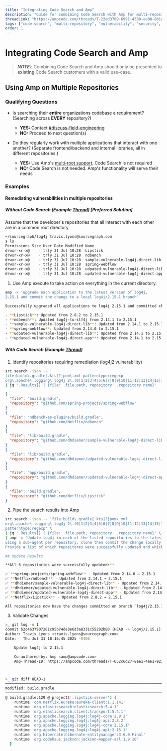 ```yaml
---
title: "Integrating Code Search and Amp"
description: "Guide for combining Code Search with Amp for multi-repository operations, including vulnerability remediation examples and qualifying questions."
threadLink: "https://ampcode.com/threads/T-22ad3789-6991-4380-ae08-801ac4d96af4"
tags: ["code-search", "multi-repository", "vulnerability", "security", "log4j", "gradle", "java"]
order: 1
---
```


# Integrating Code Search and Amp

> **_NOTE:_**: Combining Code Search and Amp should only be presented to **existing**
Code Search customers with a valid use-case.

## Using Amp on Multiple Repositories

### Qualifying Questions

* Is searching their **entire** organizations codebase a requirement? (Searching
across **EVERY** repository?)
  * **YES:** Contact [#discuss-field-engineering](https://sourcegraph.slack.com/archives/C095PTMTS31)
  * **NO:** Proceed to next question(s)

* Do they regularly work with multiple applications that interact with one
another? (Separate frontend/backend and internal libraries, all in different repositories.)
  * **YES:** Use Amp's
  [multi-root support](https://ampcode.com/news/multi-root-workspaces). Code Search is not required
  * **NO:** Code Search is not needed. Amp's functionality will serve their needs

### Examples

#### Remediating vulnerabilities in multiple repositories

##### Without Code Search (Example [Thread](https://ampcode.com/threads/T-22ad3789-6991-4380-ae08-801ac4d96af4)) [Preferred Solution]

Assume that the developer's repositories that all interact with each other are in a common root directory

```bash
~/sourcegraph/log4j travis.lyons@sourcegraph.com
❯ ls
Permissions Size User Date Modified Name
drwxr-xr-x@    - trly 31 Jul 10:28  Lipstick
drwxr-xr-x@    - trly 31 Jul 10:28  ndbench
drwxr-xr-x@    - trly 31 Jul 10:28  sample-vulnerable-log4j-direct-lib
drwxr-xr-x@    - trly 31 Jul 10:28  spring-webflow
drwxr-xr-x@    - trly 31 Jul 10:28  udpated-vulnerable-log4j-direct-lib
drwxr-xr-x@    - trly 31 Jul 10:28  updated-vulnerable-log4j-direct-app
```

1. Use Amp execute to take action on everything in the current directory.

```bash
amp -x 'upgrade each application to the latest version of log4j,
2.15.1 and commit the change to a local log4j/2.15.1 branch'

Successfully upgraded all applications to log4j 2.15.1 and committed changes to the `log4j/2.15.1` branch in each repository. The upgrades included:

- **Lipstick**: Updated from 2.8.2 to 2.15.1
- **ndbench**: Updated log4j-to-slf4j from 2.14.1 to 2.15.1
- **sample-vulnerable-log4j-direct-lib**: Updated from 2.14.1 to 2.15.1
- **spring-webflow**: Updated from 2.14.0 to 2.15.1
- **udpated-vulnerable-log4j-direct-lib**: Updated from 2.14.1 to 2.15.1
- **updated-vulnerable-log4j-direct-app**: Updated from 2.14.1 to 2.15.1
```

##### With Code Search (Example [Thread](https://ampcode.com/threads/T-652c6d27-8ae1-4e61-923d-a4d40071cb4b))

1. Identify repositories requiring remediation (log4j2 vulnerability)

```bash
src search -json -- '
file:build\.gradle[.kts]?|pom\.xml patterntype:regexp
org\.apache\.logging\.log4j 2\.(0|1|2|3|4|5|6|7|8|9|10|11|12|13|14|15|16)(\.[0-9]+)' \
| jq '.Results[] | {file: .file.path, repository: .repository.name}'
```

```json
{
  "file": "build.gradle",
  "repository": "github.com/spring-projects/spring-webflow"
}
{
  "file": "ndbench-es-plugins/build.gradle",
  "repository": "github.com/Netflix/ndbench"
}
{
  "file": "lib/build.gradle",
  "repository": "github.com/dhdiemer/sample-vulnerable-log4j-direct-lib"
}
{
  "file": "lib/build.gradle",
  "repository": "github.com/dhdiemer/udpated-vulnerable-log4j-direct-lib"
}
{
  "file": "app/build.gradle",
  "repository": "github.com/dhdiemer/updated-vulnerable-log4j-direct-app"
}
{
  "file": "build.gradle",
  "repository": "github.com/Netflix/Lipstick"
}
```

2. Pipe the search results into Amp

```bash
src search -json -- 'file:build\.gradle[.kts]?|pom\.xml
org\.apache\.logging\.log4j 2\.(0|1|2|3|4|5|6|7|8|9|10|11|12|13|14|15|16)(\.[0-9]+)
patterntype:regexp' \
| jq '.Results[] | {file: .file.path, repository: .repository.name}' \
| amp -x 'Update log4j in each of the listed repositories to the latest version, 2.15.1
using a sub-agent per repository, clone then commit the change locally in a new branch named log4j/2.15.1
Provide a list of which repositores were successfully updated and which were not.'

## Update Results

**All 6 repositories were successfully updated:**

✅ **spring-projects/spring-webflow** - Updated from 2.14.0 → 2.15.1
✅ **Netflix/ndbench** - Updated from 2.14.1 → 2.15.1
✅ **dhdiemer/sample-vulnerable-log4j-direct-lib** - Updated from 2.14.1 → 2.15.1
✅ **dhdiemer/udpated-vulnerable-log4j-direct-lib** - Updated from 2.14.1 → 2.15.1
✅ **dhdiemer/updated-vulnerable-log4j-direct-app** - Updated from 2.14.1 → 2.15.1
✅ **Netflix/Lipstick** - Updated from 2.8.2 → 2.15.1

All repositories now have the changes committed on branch `log4j/2.15.1`.
```

3. Validate Changes

```bash
>_ git log -n 1
commit b2c4637907281c95b74de3e6d3a8331c55292b80 (HEAD -> log4j/2.15.1)
Author: Travis Lyons <travis.lyons@sourcegraph.com>
Date:   Thu Jul 31 10:16:45 2025 -0400

    Update log4j to 2.15.1

    Co-authored-by: Amp <amp@ampcode.com>
    Amp-Thread-ID: https://ampcode.com/threads/T-652c6d27-8ae1-4e61-923d-a4d40071cb4b



>_ git diff HEAD~1
──────────────────────────────────────────────────────────────────────────────────────────────────────────────────────────────────────────────────────────────────────────────────────────────
modified: build.gradle
──────────────────────────────────────────────────────────────────────────────────────────────────────────────────────────────────────────────────────────────────────────────────────────────
@ build.gradle:129 @ project(':lipstick-server') {
    runtime 'com.netflix.eureka:eureka-client:1.1.141'
    runtime 'org.elasticsearch:elasticsearch:5.4.1'
    runtime 'org.elasticsearch.client:transport:5.4.1'
    runtime 'org.apache.logging.log4j:log4j-core:2.8.2'
    runtime 'org.apache.logging.log4j:log4j-api:2.8.2'
    runtime 'org.apache.logging.log4j:log4j-core:2.15.1'
    runtime 'org.apache.logging.log4j:log4j-api:2.15.1'
    runtime 'org.hibernate:hibernate-entitymanager:3.6.0.Final'
    runtime 'org.codehaus.jackson:jackson-mapper-asl:1.9.10'
  }
```
